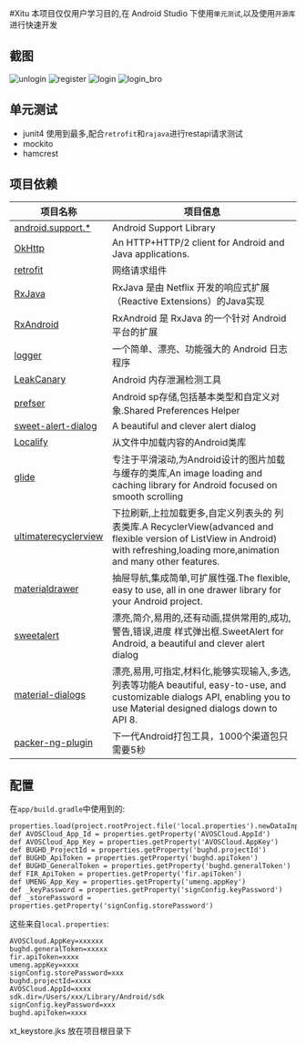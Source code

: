 #Xitu
本项目仅仅用户学习目的,在 Android Studio 下使用`单元测试`,以及使用`开源库`进行快速开发
## 截图
![unlogin](https://github.com/lulee007/Xitu/raw/master/screenshot/xt_unlogin_bro.gif) ![register](https://github.com/lulee007/Xitu/raw/master/screenshot/xt_register.gif)
![login](https://github.com/lulee007/Xitu/raw/master/screenshot/xt_login.gif) ![login_bro](https://github.com/lulee007/Xitu/raw/master/screenshot/xt_login_bro.gif)
## 单元测试
* junit4
使用到最多,配合`retrofit`和`rajava`进行restapi请求测试
* mockito
* hamcrest

## 项目依赖

项目名称 | 项目信息
------- | -------
[android.support.*](https://developer.android.com/tools/support-library/index.html) | Android Support Library
[OkHttp](http://square.github.io/okhttp/) | An HTTP+HTTP/2 client for Android and Java applications.
[retrofit](https://github.com/square/retrofit) | 网络请求组件
[RxJava](https://github.com/ReactiveX/RxJava) | RxJava 是由 Netflix 开发的响应式扩展（Reactive Extensions）的Java实现
[RxAndroid](https://github.com/ReactiveX/RxAndroid) | RxAndroid 是 RxJava 的一个针对 Android 平台的扩展
[logger](https://github.com/orhanobut/logger) | 一个简单、漂亮、功能强大的 Android 日志程序
[LeakCanary](https://github.com/square/leakcanary) | Android 内存泄漏检测工具
[prefser](https://github.com/pwittchen/prefser) | Android sp存储,包括基本类型和自定义对象.Shared Preferences Helper
[sweet-alert-dialog](https://github.com/pedant/sweet-alert-dialog) | A beautiful and clever alert dialog
[Localify](https://github.com/polok/localify) | 从文件中加载内容的Android类库
[glide](https://github.com/bumptech/glide)|专注于平滑滚动,为Android设计的图片加载与缓存的类库,An image loading and caching library for Android focused on smooth scrolling
[ultimaterecyclerview](https://github.com/cymcsg/UltimateRecyclerView) | 下拉刷新,上拉加载更多,自定义列表头的 列表类库.A RecyclerView(advanced and flexible version of ListView in Android) with refreshing,loading more,animation and many other features.
[materialdrawer](https://github.com/mikepenz/MaterialDrawer) | 抽屉导航,集成简单,可扩展性强.The flexible, easy to use, all in one drawer library for your Android project. 
[sweetalert](https://github.com/pedant/sweet-alert-dialog) | 漂亮,简介,易用的,还有动画,提供常用的,成功,警告,错误,进度 样式弹出框.SweetAlert for Android, a beautiful and clever alert dialog
[material-dialogs](https://github.com/afollestad/material-dialogs) | 漂亮,易用,可指定,材料化,能够实现输入,多选,列表等功能A beautiful, easy-to-use, and customizable dialogs API, enabling you to use Material designed dialogs down to API 8.
[packer-ng-plugin](https://github.com/mcxiaoke/packer-ng-plugin)|下一代Android打包工具，1000个渠道包只需要5秒

## 配置
在`app/build.gradle`中使用到的:
```
properties.load(project.rootProject.file('local.properties').newDataInputStream())
def AVOSCloud_App_Id = properties.getProperty('AVOSCloud.AppId')
def AVOSCloud_App_Key = properties.getProperty('AVOSCloud.AppKey')
def BUGHD_ProjectId = properties.getProperty('bughd.projectId')
def BUGHD_ApiToken = properties.getProperty('bughd.apiToken')
def BUGHD_GeneralToken = properties.getProperty('bughd.generalToken')
def FIR_ApiToken = properties.getProperty('fir.apiToken')
def UMENG_App_Key = properties.getProperty('umeng.appKey')
def _keyPassword = properties.getProperty('signConfig.keyPassword')
def _storePassword = properties.getProperty('signConfig.storePassword')
```

这些来自`local.properties`:
```
AVOSCloud.AppKey=xxxxxx
bughd.generalToken=xxxxx
fir.apiToken=xxxx
umeng.appKey=xxxx
signConfig.storePassword=xxx
bughd.projectId=xxxx
AVOSCloud.AppId=xxxx
sdk.dir=/Users/xxx/Library/Android/sdk
signConfig.keyPassword=xxx
bughd.apiToken=xxxx
```
xt_keystore.jks 放在项目根目录下